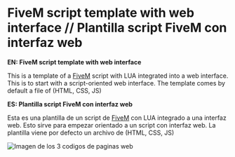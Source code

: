 # FiveM script template with web interface // Plantilla script FiveM con interfaz web

**EN: FiveM script template with web interface**

This is a template of a [FiveM](https://fivem.net/) script with LUA integrated into a web interface. This is to start with a script-oriented web interface. The template comes by default a file of (HTML, CSS, JS)

**ES: Plantilla script FiveM con interfaz web**

Esta es una plantilla de un script de [FiveM](https://fivem.net/) con LUA integrado a una interfaz web. Esto sirve para empezar orientado a un script con interfaz web. La plantilla viene por defecto un archivo de (HTML, CSS, JS)

![Imagen de los 3 codigos de paginas web](http://www.cursosgis.com/wp-content/uploads/2017/06/lenguajes_1.png)
